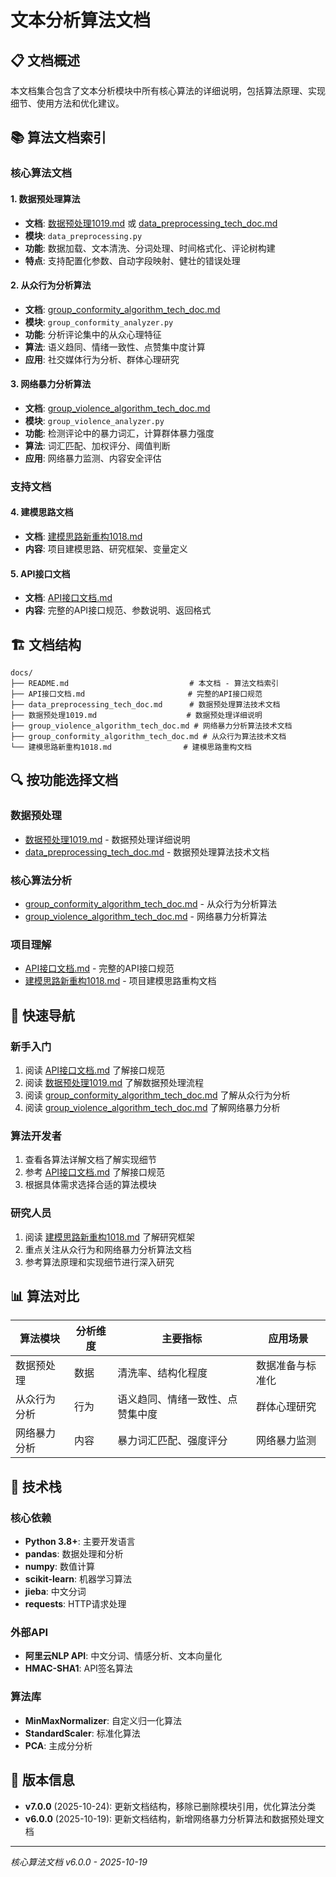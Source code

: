 # 文本分析算法文档

## 📋 文档概述

本文档集合包含了文本分析模块中所有核心算法的详细说明，包括算法原理、实现细节、使用方法和优化建议。

## 📚 算法文档索引

### 核心算法文档

#### 1. 数据预处理算法
- **文档**: [数据预处理1019.md](./数据预处理1019.md) 或 [data_preprocessing_tech_doc.md](./data_preprocessing_tech_doc.md)
- **模块**: `data_preprocessing.py`
- **功能**: 数据加载、文本清洗、分词处理、时间格式化、评论树构建
- **特点**: 支持配置化参数、自动字段映射、健壮的错误处理

#### 2. 从众行为分析算法
- **文档**: [group_conformity_algorithm_tech_doc.md](./group_conformity_algorithm_tech_doc.md)
- **模块**: `group_conformity_analyzer.py`
- **功能**: 分析评论集中的从众心理特征
- **算法**: 语义趋同、情绪一致性、点赞集中度计算
- **应用**: 社交媒体行为分析、群体心理研究

#### 3. 网络暴力分析算法
- **文档**: [group_violence_algorithm_tech_doc.md](./group_violence_algorithm_tech_doc.md)
- **模块**: `group_violence_analyzer.py`
- **功能**: 检测评论中的暴力词汇，计算群体暴力强度
- **算法**: 词汇匹配、加权评分、阈值判断
- **应用**: 网络暴力监测、内容安全评估

### 支持文档

#### 4. 建模思路文档
- **文档**: [建模思路新重构1018.md](./建模思路新重构1018.md)
- **内容**: 项目建模思路、研究框架、变量定义

#### 5. API接口文档
- **文档**: [API接口文档.md](./API接口文档.md)
- **内容**: 完整的API接口规范、参数说明、返回格式


## 🏗️ 文档结构

```
docs/
├── README.md                           # 本文档 - 算法文档索引
├── API接口文档.md                       # 完整的API接口规范
├── data_preprocessing_tech_doc.md      # 数据预处理算法技术文档
├── 数据预处理1019.md                    # 数据预处理详细说明
├── group_violence_algorithm_tech_doc.md # 网络暴力分析算法技术文档
├── group_conformity_algorithm_tech_doc.md # 从众行为算法技术文档
└── 建模思路新重构1018.md                # 建模思路重构文档
```

## 🔍 按功能选择文档

### 数据预处理
- [数据预处理1019.md](./数据预处理1019.md) - 数据预处理详细说明
- [data_preprocessing_tech_doc.md](./data_preprocessing_tech_doc.md) - 数据预处理算法技术文档

### 核心算法分析
- [group_conformity_algorithm_tech_doc.md](./group_conformity_algorithm_tech_doc.md) - 从众行为分析算法
- [group_violence_algorithm_tech_doc.md](./group_violence_algorithm_tech_doc.md) - 网络暴力分析算法

### 项目理解
- [API接口文档.md](./API接口文档.md) - 完整的API接口规范
- [建模思路新重构1018.md](./建模思路新重构1018.md) - 项目建模思路重构文档

## 🚀 快速导航

### 新手入门
1. 阅读 [API接口文档.md](./API接口文档.md) 了解接口规范
2. 阅读 [数据预处理1019.md](./数据预处理1019.md) 了解数据预处理流程
3. 阅读 [group_conformity_algorithm_tech_doc.md](./group_conformity_algorithm_tech_doc.md) 了解从众行为分析
4. 阅读 [group_violence_algorithm_tech_doc.md](./group_violence_algorithm_tech_doc.md) 了解网络暴力分析

### 算法开发者
1. 查看各算法详解文档了解实现细节
2. 参考 [API接口文档.md](./API接口文档.md) 了解接口规范
3. 根据具体需求选择合适的算法模块

### 研究人员
1. 阅读 [建模思路新重构1018.md](./建模思路新重构1018.md) 了解研究框架
2. 重点关注从众行为和网络暴力分析算法文档
3. 参考算法原理和实现细节进行深入研究

## 📊 算法对比

| 算法模块 | 分析维度 | 主要指标 | 应用场景 |
|---------|---------|---------|---------|
| 数据预处理 | 数据 | 清洗率、结构化程度 | 数据准备与标准化 |
| 从众行为分析 | 行为 | 语义趋同、情绪一致性、点赞集中度 | 群体心理研究 |
| 网络暴力分析 | 内容 | 暴力词汇匹配、强度评分 | 网络暴力监测 |

## 🔧 技术栈

### 核心依赖
- **Python 3.8+**: 主要开发语言
- **pandas**: 数据处理和分析
- **numpy**: 数值计算
- **scikit-learn**: 机器学习算法
- **jieba**: 中文分词
- **requests**: HTTP请求处理

### 外部API
- **阿里云NLP API**: 中文分词、情感分析、文本向量化
- **HMAC-SHA1**: API签名算法

### 算法库
- **MinMaxNormalizer**: 自定义归一化算法
- **StandardScaler**: 标准化算法
- **PCA**: 主成分分析

## 📝 版本信息

- **v7.0.0** (2025-10-24): 更新文档结构，移除已删除模块引用，优化算法分类
- **v6.0.0** (2025-10-19): 更新文档结构，新增网络暴力分析算法和数据预处理文档

---

*核心算法文档 v6.0.0 - 2025-10-19*